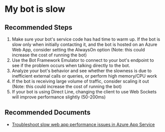 <properties
	pageTitle="My bot is slow"
	description="My bot is slow"
	service="Microsoft.BotService"
	resource="botServices"
	authors="arturl,meetshamir"
	ms.author="arturl,saziz"
	displayOrder="5"
	selfHelpType="resource"
	supportTopicIds="32689883"
	resourceTags=""
	productPesIds="16152"
	cloudEnvironments="public,BlackForest,Fairfax,Mooncake"
	articleId="77fddd59-5718-4315-ac95-12aa65b7be02"
/>

# My bot is slow

## **Recommended Steps**

  1. Make sure your bot's service code has had time to warm up. If the bot is slow only when initially contacting it, and the bot is hosted on an Azure Web App, consider setting the AlwaysOn option (Note: this could increase the cost of running the bot)
  2. Use the Bot Framework Emulator to connect to your bot's endpoint to see if the problem occurs when talking directly to the bot.
  3. Analyze your bot's behavior and see whether the slowness is due to inefficient external calls or queries, or perform high memory/CPU work
  4. If the bot is receiving large volume of traffic, consider scaling it out (Note: this could increase the cost of running the bot)
  5. If your bot is using Direct Line, changing the client to use Web Sockets will improve performance slightly (50-200ms)

## **Recommended Documents**

* [Troubleshoot slow web app performance issues in Azure App Service](https://docs.microsoft.com/azure/app-service/troubleshoot-performance-degradation)<br>

